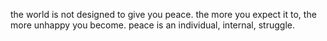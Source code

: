 the world is not designed to give you peace.
the more you expect it to, the more unhappy you become.
peace is an individual, internal, struggle.